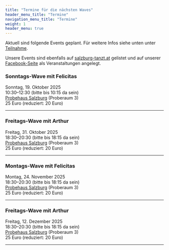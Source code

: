 ```yaml
---
title: "Termine für die nächsten Waves"
header_menu_title: "Termine"
navigation_menu_title: "Termine"
weight: 1
header_menu: true
---
```


Aktuell sind folgende Events geplant. Für weitere Infos siehe unten unter
[Teilnahme](#teilnahme).

Unsere Events sind ebenfalls auf [salzburg-tanzt.at](https://salzburg-tanzt.at/) gelistet 
und auf unserer [Facebook-Seite](https://www.facebook.com/fiverhythms) als Veranstaltungen angelegt. 


### Sonntags-Wave mit Felicitas
<i class="fa-solid fa-calendar"></i> Sonntag, 19. Oktober 2025  
<i class="fa-solid fa-clock"></i> 10:30–12:30 (bitte bis 10:15 da sein) </br>
<i class="fa-solid fa-location-dot"></i> [Probehaus Salzburg](#locations) (Proberaum 3)  
<i class="fa-solid fa-euro-sign"></i> 25 Euro (reduziert: 20 Euro) 

----

### Freitags-Wave mit Arthur
<i class="fa-solid fa-calendar"></i> Freitag, 31. Oktober 2025 </br>
<i class="fa-solid fa-clock"></i> 18:30–20:30 (bitte bis 18:15 da sein) </br>
<i class="fa-solid fa-location-dot"></i> [Probehaus Salzburg](#locations) (Proberaum 3)  
<i class="fa-solid fa-euro-sign"></i> 25 Euro (reduziert: 20 Euro) 

----

### Montags-Wave mit Felicitas
<i class="fa-solid fa-calendar"></i> Montag, 24. November 2025 </br>
<i class="fa-solid fa-clock"></i> 18:30–20:30 (bitte bis 18:15 da sein) </br>
<i class="fa-solid fa-location-dot"></i> [Probehaus Salzburg](#locations) (Proberaum 3)  
<i class="fa-solid fa-euro-sign"></i> 25 Euro (reduziert: 20 Euro) 

----

### Freitags-Wave mit Arthur
<i class="fa-solid fa-calendar"></i> Freitag, 12. Dezember 2025 </br>
<i class="fa-solid fa-clock"></i> 18:30–20:30 (bitte bis 18:15 da sein) </br>
<i class="fa-solid fa-location-dot"></i> [Probehaus Salzburg](#locations) (Proberaum 3)  
<i class="fa-solid fa-euro-sign"></i> 25 Euro (reduziert: 20 Euro) 

----
